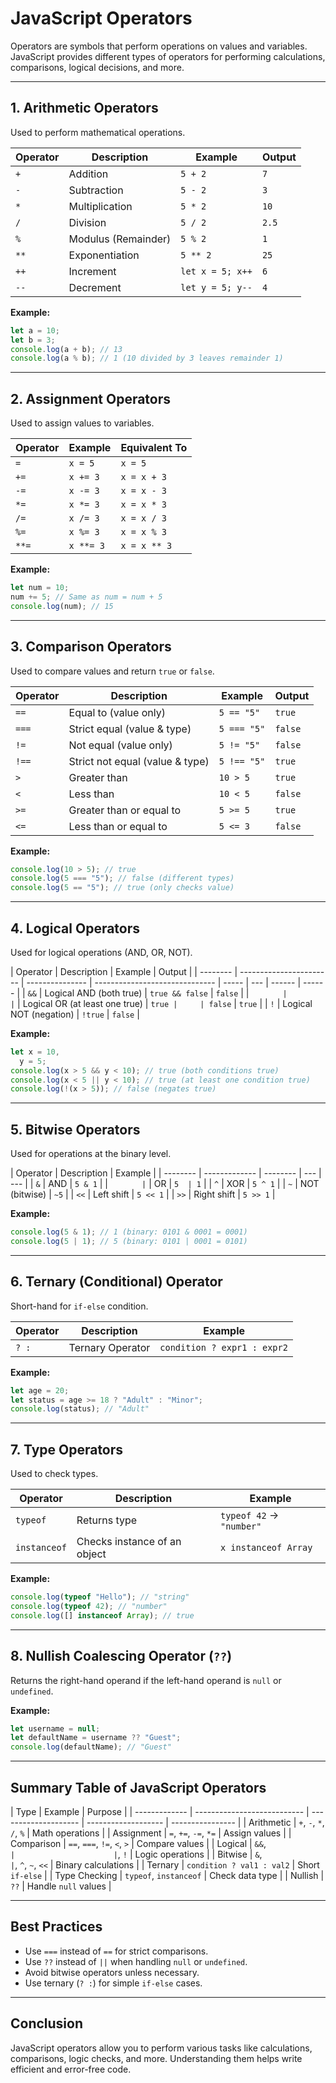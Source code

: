 # **JavaScript Operators**

Operators are symbols that perform operations on values and variables. JavaScript provides different types of operators for performing calculations, comparisons, logical decisions, and more.

---

## **1. Arithmetic Operators**

Used to perform mathematical operations.

| Operator | Description         | Example          | Output |
| -------- | ------------------- | ---------------- | ------ |
| `+`      | Addition            | `5 + 2`          | `7`    |
| `-`      | Subtraction         | `5 - 2`          | `3`    |
| `*`      | Multiplication      | `5 * 2`          | `10`   |
| `/`      | Division            | `5 / 2`          | `2.5`  |
| `%`      | Modulus (Remainder) | `5 % 2`          | `1`    |
| `**`     | Exponentiation      | `5 ** 2`         | `25`   |
| `++`     | Increment           | `let x = 5; x++` | `6`    |
| `--`     | Decrement           | `let y = 5; y--` | `4`    |

**Example:**

```javascript
let a = 10;
let b = 3;
console.log(a + b); // 13
console.log(a % b); // 1 (10 divided by 3 leaves remainder 1)
```

---

## **2. Assignment Operators**

Used to assign values to variables.

| Operator | Example   | Equivalent To |
| -------- | --------- | ------------- |
| `=`      | `x = 5`   | `x = 5`       |
| `+=`     | `x += 3`  | `x = x + 3`   |
| `-=`     | `x -= 3`  | `x = x - 3`   |
| `*=`     | `x *= 3`  | `x = x * 3`   |
| `/=`     | `x /= 3`  | `x = x / 3`   |
| `%=`     | `x %= 3`  | `x = x % 3`   |
| `**=`    | `x **= 3` | `x = x ** 3`  |

**Example:**

```javascript
let num = 10;
num += 5; // Same as num = num + 5
console.log(num); // 15
```

---

## **3. Comparison Operators**

Used to compare values and return `true` or `false`.

| Operator | Description                     | Example     | Output  |
| -------- | ------------------------------- | ----------- | ------- |
| `==`     | Equal to (value only)           | `5 == "5"`  | `true`  |
| `===`    | Strict equal (value & type)     | `5 === "5"` | `false` |
| `!=`     | Not equal (value only)          | `5 != "5"`  | `false` |
| `!==`    | Strict not equal (value & type) | `5 !== "5"` | `true`  |
| `>`      | Greater than                    | `10 > 5`    | `true`  |
| `<`      | Less than                       | `10 < 5`    | `false` |
| `>=`     | Greater than or equal to        | `5 >= 5`    | `true`  |
| `<=`     | Less than or equal to           | `5 <= 3`    | `false` |

**Example:**

```javascript
console.log(10 > 5); // true
console.log(5 === "5"); // false (different types)
console.log(5 == "5"); // true (only checks value)
```

---

## **4. Logical Operators**

Used for logical operations (AND, OR, NOT).

| Operator | Description             | Example         | Output                         |
| -------- | ----------------------- | --------------- | ------------------------------ | ----- | --- | ------ | ------ |
| `&&`     | Logical AND (both true) | `true && false` | `false`                        |
| `        |                         | `               | Logical OR (at least one true) | `true |     | false` | `true` |
| `!`      | Logical NOT (negation)  | `!true`         | `false`                        |

**Example:**

```javascript
let x = 10,
  y = 5;
console.log(x > 5 && y < 10); // true (both conditions true)
console.log(x < 5 || y < 10); // true (at least one condition true)
console.log(!(x > 5)); // false (negates true)
```

---

## **5. Bitwise Operators**

Used for operations at the binary level.

| Operator | Description   | Example  |
| -------- | ------------- | -------- | --- | --- |
| `&`      | AND           | `5 & 1`  |
| `        | `             | OR       | `5  | 1`  |
| `^`      | XOR           | `5 ^ 1`  |
| `~`      | NOT (bitwise) | `~5`     |
| `<<`     | Left shift    | `5 << 1` |
| `>>`     | Right shift   | `5 >> 1` |

**Example:**

```javascript
console.log(5 & 1); // 1 (binary: 0101 & 0001 = 0001)
console.log(5 | 1); // 5 (binary: 0101 | 0001 = 0101)
```

---

## **6. Ternary (Conditional) Operator**

Short-hand for `if-else` condition.

| Operator | Description      | Example                     |
| -------- | ---------------- | --------------------------- |
| `? :`    | Ternary Operator | `condition ? expr1 : expr2` |

**Example:**

```javascript
let age = 20;
let status = age >= 18 ? "Adult" : "Minor";
console.log(status); // "Adult"
```

---

## **7. Type Operators**

Used to check types.

| Operator     | Description                  | Example                  |
| ------------ | ---------------------------- | ------------------------ |
| `typeof`     | Returns type                 | `typeof 42` → `"number"` |
| `instanceof` | Checks instance of an object | `x instanceof Array`     |

**Example:**

```javascript
console.log(typeof "Hello"); // "string"
console.log(typeof 42); // "number"
console.log([] instanceof Array); // true
```

---

## **8. Nullish Coalescing Operator (`??`)**

Returns the right-hand operand if the left-hand operand is `null` or `undefined`.

**Example:**

```javascript
let username = null;
let defaultName = username ?? "Guest";
console.log(defaultName); // "Guest"
```

---

## **Summary Table of JavaScript Operators**

| Type          | Example                     | Purpose              |
| ------------- | --------------------------- | -------------------- | ------------------- | ---------------- |
| Arithmetic    | `+`, `-`, `*`, `/`, `%`     | Math operations      |
| Assignment    | `=`, `+=`, `-=`, `*=`       | Assign values        |
| Comparison    | `==`, `===`, `!=`, `<`, `>` | Compare values       |
| Logical       | `&&`, `                     |                      | `, `!`              | Logic operations |
| Bitwise       | `&`, `                      | `, `^`, `~`, `<<`    | Binary calculations |
| Ternary       | `condition ? val1 : val2`   | Short `if-else`      |
| Type Checking | `typeof`, `instanceof`      | Check data type      |
| Nullish       | `??`                        | Handle `null` values |

---

## **Best Practices**

- Use `===` instead of `==` for strict comparisons.
- Use `??` instead of `||` when handling `null` or `undefined`.
- Avoid bitwise operators unless necessary.
- Use ternary (`? :`) for simple `if-else` cases.

---

## **Conclusion**

JavaScript operators allow you to perform various tasks like calculations, comparisons, logic checks, and more. Understanding them helps write efficient and error-free code.
